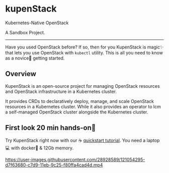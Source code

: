 # kupenStack
Kubernetes-Native OpenStack

A Sandbox Project.

---

Have you used OpenStack before? If so, then for you KupenStack is magic:sparkles: that lets you use OpenStack with `kubectl` utility. This is all you need to know as a novice:bust_in_silhouette: getting started.

## Overview

KupenStack is an open-source project for managing OpenStack resources and OpenStack infrastructure in a Kubernetes cluster. 

It provides CRDs to declaratively deploy, manage, and scale OpenStack resources in a Kubernetes cluster. While it also provides an operator to lcm a self-managed OpenStack cluster alongside the Kubernetes cluster. 

## First look 20 min hands-on:raised_hands:

Try KupenStack right now with our :coffee: [quickstart tutorial](config/demo2/). You need a laptop:computer: with docker:whale: & 12Gb memory.

https://user-images.githubusercontent.com/28928589/121054295-d7f63680-c7d9-11eb-9c25-f80ffa4cad4d.mp4



